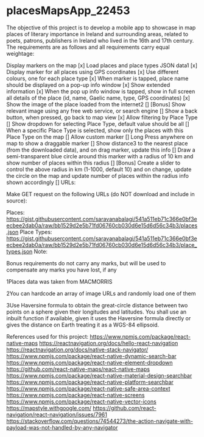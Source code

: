 # placesMapsApp_22453

The objective of this project is to develop a mobile app to showcase in map places of literary importance in Ireland and surrounding areas, related to poets, patrons, publishers in Ireland who lived in the 16th and 17th century. The requirements are as follows and all requirements carry equal weightage:

Display markers on the map [x]
Load places and place types JSON data1 [x]
Display marker for all places using GPS coordinates [x]
Use different colours, one for each place type [x]
When marker is tapped, place name should be displayed on a pop-up info window [x]
Show extended information [x]
When the pop up info window is tapped, show in full screen all details of the place (id, name, Gaelic name, type, GPS coordinates) [x]
Show the image of the place loaded from the internet2 []
[Bonus] Show relevant image using any free web service, or search engine []
Show a back button, when pressed, go back to map view [x]
Allow filtering by Place Type []
Show dropdown for selecting Place Type, default value should be all []
When a specific Place Type is selected, show only the places with this Place Type on the map []
Allow custom marker []
Long Press anywhere on map to show a draggable marker []
Show distance3 to the nearest place (from the downloaded data), and on drag marker, update this info []
Draw a semi-transparent blue circle around this marker with a radius of 10 km and show number of places within this radius []
[Bonus] Create a slider to control the above radius in km (1-1000, default 10) and on change, update the circle on the map and update number of places within the radius info shown accordingly []
URLs:

Make GET request on the following URLs (do NOT download and include in source):

Places: https://gist.githubusercontent.com/saravanabalagi/541a511eb71c366e0bf3eecbee2dab0a/raw/bb1529d2e5b71fd06760cb030d6e15d6d56c34b3/places.json
Place Types: https://gist.githubusercontent.com/saravanabalagi/541a511eb71c366e0bf3eecbee2dab0a/raw/bb1529d2e5b71fd06760cb030d6e15d6d56c34b3/place_types.json
Note:

Bonus requirements do not carry any marks, but will be used to compensate any marks you have lost, if any

1Places data was taken from MACMORRIS

2You can hardcode an array of image URLs and randomly load one of them

3Use Haversine formula to obtain the great-circle distance between two points on a sphere given their longitudes and latitudes. You shall use an inbuilt function if available, given it uses the Haversine formula directly or gives the distance on Earth treating it as a WGS-84 ellipsoid.


References used for this project:
https://www.npmjs.com/package/react-native-maps
https://reactnavigation.org/docs/hello-react-navigation
https://reactnavigation.org/docs/native-stack-navigator/
https://www.npmjs.com/package/react-native-dynamic-search-bar
https://www.npmjs.com/package/react-native-element-dropdown
https://github.com/react-native-maps/react-native-maps
https://www.npmjs.com/package/react-native-material-design-searchbar
https://www.npmjs.com/package/react-native-platform-searchbar
https://www.npmjs.com/package/react-native-safe-area-context
https://www.npmjs.com/package/react-native-screens
https://www.npmjs.com/package/react-native-vector-icons
https://mapstyle.withgoogle.com/
https://github.com/react-navigation/react-navigation/issues/7961
https://stackoverflow.com/questions/74544273/the-action-navigate-with-payload-was-not-handled-by-any-navigator
